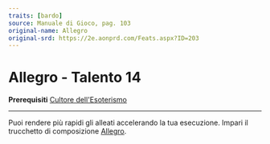 ```yaml
---
traits: [bardo]
source: Manuale di Gioco, pag. 103
original-name: Allegro
original-srd: https://2e.aonprd.com/Feats.aspx?ID=203
---
```


# Allegro - Talento 14

**Prerequisiti**
[Cultore dell'Esoterismo](/classi/bardo/talenti/cultore-dell-esoterismo)

---

Puoi rendere più rapidi gli alleati accelerando la tua esecuzione. Impari il
trucchetto di composizione [Allegro](/incantesimi/allegro).
